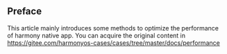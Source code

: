 ## Preface

This article mainly introduces some methods to optimize the performance of harmony native app. You can acquire the original content in https://gitee.com/harmonyos-cases/cases/tree/master/docs/performance
